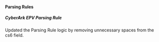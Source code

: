 
#### Parsing Rules

##### CyberArk EPV Parsing Rule

Updated the Parsing Rule logic by removing unnecessary spaces from the cs6 field.
